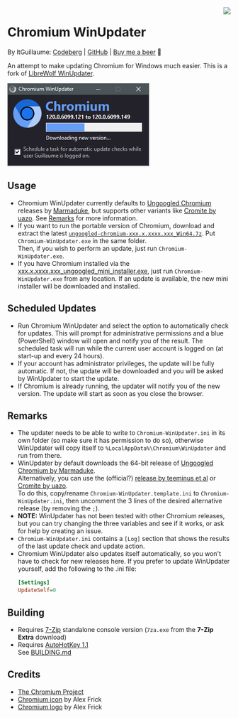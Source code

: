 <img src="Chromium-WinUpdater.ico" align="right">

# Chromium WinUpdater
By ltGuillaume: [Codeberg](https://codeberg.org/ltGuillaume) | [GitHub](https://github.com/ltGuillaume) | [Buy me a beer](https://buymeacoff.ee/ltGuillaume) 🍺

An attempt to make updating Chromium for Windows much easier. This is a fork of [LibreWolf WinUpdater](https://codeberg.org/ltGuillaume/librewolf-winupdater).

![Chromium WinUpdater](SCREENSHOT.png)

## Usage
- Chromium WinUpdater currently defaults to [Ungoogled Chromium](https://github.com/macchrome/winchrome/releases) releases by [Marmaduke](https://github.com/macchrome), but supports other variants like [Cromite by uazo](https://github.com/uazo/cromite/releases). See [Remarks](#remarks) for more information.  
- If you want to run the portable version of Chromium, download and extract the latest [`ungoogled-chromium-xxx.x.xxxx.xxx_Win64.7z`](https://github.com/macchrome/winchrome/releases/latest). Put `Chromium-WinUpdater.exe` in the same folder.  
  Then, if you wish to perform an update, just run `Chromium-WinUpdater.exe`.
- If you have Chromium installed via the [xxx.x.xxxx.xxx_ungoogled_mini_installer.exe](https://github.com/macchrome/winchrome/releases/latest), just run `Chromium-WinUpdater.exe` from any location. If an update is available, the new mini installer will be downloaded and installed.

## Scheduled Updates
- Run Chromium WinUpdater and select the option to automatically check for updates. This will prompt for administrative permissions and a blue (PowerShell) window will open and notify you of the result. The scheduled task will run while the current user account is logged on (at start-up and every 24 hours).
- If your account has administrator privileges, the update will be fully automatic. If not, the update will be downloaded and you will be asked by WinUpdater to start the update.  
- If Chromium is already running, the updater will notify you of the new version. The update will start as soon as you close the browser.

## Remarks
- The updater needs to be able to write to `Chromium-WinUpdater.ini` in its own folder (so make sure it has permission to do so), otherwise WinUpdater will copy itself to `%LocalAppData%\Chromium\WinUpdater` and run from there.
- WinUpdater by default downloads the 64-bit release of [Ungoogled Chromium by Marmaduke](https://github.com/macchrome/winchrome/releases).  
  Alternatively, you can use the (official?) [release by teeminus et al](https://github.com/ungoogled-software/ungoogled-chromium/releases) or [Cromite by uazo](https://github.com/uazo/cromite/releases).  
  To do this, copy/rename `Chromium-WinUpdater.template.ini` to `Chromium-WinUpdater.ini`, then uncomment the 3 lines of the desired alternative release (by removing the `;`).
- __NOTE:__ WinUpdater has not been tested with other Chromium releases, but you can try changing the three variables and see if it works, or ask for help by creating an issue.
- `Chromium-WinUpdater.ini` contains a `[Log]` section that shows the results of the last update check and update action.
- Chromium WinUpdater also updates itself automatically, so you won't have to check for new releases here. If you prefer to update WinUpdater yourself, add the following to the .ini file:
  ```ini
  [Settings]
  UpdateSelf=0
  ```

## Building
- Requires [7-Zip](https://7-zip.org/download.html) standalone console version (`7za.exe` from the __7-Zip Extra__ download)
- Requires [AutoHotKey 1.1](https://www.autohotkey.com/) \
  See [BUILDING.md](BUILDING.md)

## Credits
* [The Chromium Project](https://www.chromium.org)
* [Chromium icon](https://github.com/Alex313031/chromium/blob/main/logos/NEW/win/thorium.ico) by Alex Frick
* [Chromium logo](https://github.com/Alex313031/chromium/blob/main/logos/STAGING/Thorium90_252.jpg) by Alex Frick
